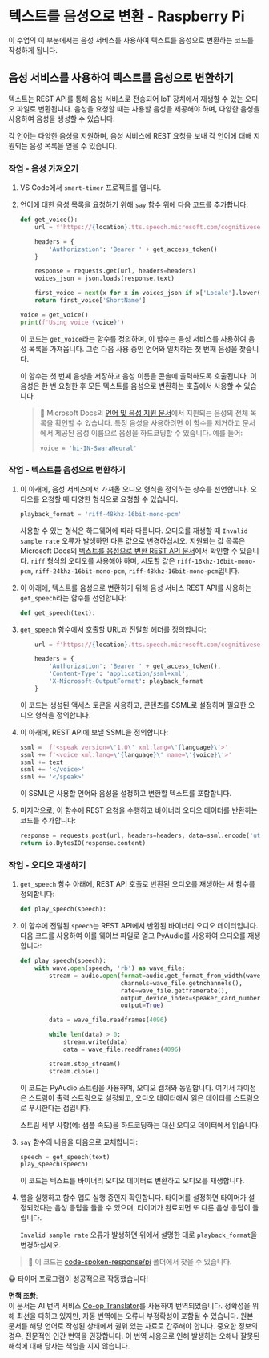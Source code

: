 <!--
CO_OP_TRANSLATOR_METADATA:
{
  "original_hash": "606f3af1c78e3741e48ce77c31cea626",
  "translation_date": "2025-08-25T00:11:34+00:00",
  "source_file": "6-consumer/lessons/3-spoken-feedback/pi-text-to-speech.md",
  "language_code": "ko"
}
-->
# 텍스트를 음성으로 변환 - Raspberry Pi

이 수업의 이 부분에서는 음성 서비스를 사용하여 텍스트를 음성으로 변환하는 코드를 작성하게 됩니다.

## 음성 서비스를 사용하여 텍스트를 음성으로 변환하기

텍스트는 REST API를 통해 음성 서비스로 전송되어 IoT 장치에서 재생할 수 있는 오디오 파일로 변환됩니다. 음성을 요청할 때는 사용할 음성을 제공해야 하며, 다양한 음성을 사용하여 음성을 생성할 수 있습니다.

각 언어는 다양한 음성을 지원하며, 음성 서비스에 REST 요청을 보내 각 언어에 대해 지원되는 음성 목록을 얻을 수 있습니다.

### 작업 - 음성 가져오기

1. VS Code에서 `smart-timer` 프로젝트를 엽니다.

1. 언어에 대한 음성 목록을 요청하기 위해 `say` 함수 위에 다음 코드를 추가합니다:

    ```python
    def get_voice():
        url = f'https://{location}.tts.speech.microsoft.com/cognitiveservices/voices/list'
    
        headers = {
            'Authorization': 'Bearer ' + get_access_token()
        }
    
        response = requests.get(url, headers=headers)
        voices_json = json.loads(response.text)
    
        first_voice = next(x for x in voices_json if x['Locale'].lower() == language.lower() and x['VoiceType'] == 'Neural')
        return first_voice['ShortName']
    
    voice = get_voice()
    print(f'Using voice {voice}')
    ```

    이 코드는 `get_voice`라는 함수를 정의하며, 이 함수는 음성 서비스를 사용하여 음성 목록을 가져옵니다. 그런 다음 사용 중인 언어와 일치하는 첫 번째 음성을 찾습니다.

    이 함수는 첫 번째 음성을 저장하고 음성 이름을 콘솔에 출력하도록 호출됩니다. 이 음성은 한 번 요청한 후 모든 텍스트를 음성으로 변환하는 호출에서 사용할 수 있습니다.

    > 💁 Microsoft Docs의 [언어 및 음성 지원 문서](https://docs.microsoft.com/azure/cognitive-services/speech-service/language-support?WT.mc_id=academic-17441-jabenn#text-to-speech)에서 지원되는 음성의 전체 목록을 확인할 수 있습니다. 특정 음성을 사용하려면 이 함수를 제거하고 문서에서 제공된 음성 이름으로 음성을 하드코딩할 수 있습니다. 예를 들어:
    >
    > ```python
    > voice = 'hi-IN-SwaraNeural'
    > ```

### 작업 - 텍스트를 음성으로 변환하기

1. 이 아래에, 음성 서비스에서 가져올 오디오 형식을 정의하는 상수를 선언합니다. 오디오를 요청할 때 다양한 형식으로 요청할 수 있습니다.

    ```python
    playback_format = 'riff-48khz-16bit-mono-pcm'
    ```

    사용할 수 있는 형식은 하드웨어에 따라 다릅니다. 오디오를 재생할 때 `Invalid sample rate` 오류가 발생하면 다른 값으로 변경하십시오. 지원되는 값 목록은 Microsoft Docs의 [텍스트를 음성으로 변환 REST API 문서](https://docs.microsoft.com/azure/cognitive-services/speech-service/rest-text-to-speech?WT.mc_id=academic-17441-jabenn#audio-outputs)에서 확인할 수 있습니다. `riff` 형식의 오디오를 사용해야 하며, 시도할 값은 `riff-16khz-16bit-mono-pcm`, `riff-24khz-16bit-mono-pcm`, `riff-48khz-16bit-mono-pcm`입니다.

1. 이 아래에, 텍스트를 음성으로 변환하기 위해 음성 서비스 REST API를 사용하는 `get_speech`라는 함수를 선언합니다:

    ```python
    def get_speech(text):
    ```

1. `get_speech` 함수에서 호출할 URL과 전달할 헤더를 정의합니다:

    ```python
        url = f'https://{location}.tts.speech.microsoft.com/cognitiveservices/v1'
    
        headers = {
            'Authorization': 'Bearer ' + get_access_token(),
            'Content-Type': 'application/ssml+xml',
            'X-Microsoft-OutputFormat': playback_format
        }
    ```

    이 코드는 생성된 액세스 토큰을 사용하고, 콘텐츠를 SSML로 설정하며 필요한 오디오 형식을 정의합니다.

1. 이 아래에, REST API에 보낼 SSML을 정의합니다:

    ```python
    ssml =  f'<speak version=\'1.0\' xml:lang=\'{language}\'>'
    ssml += f'<voice xml:lang=\'{language}\' name=\'{voice}\'>'
    ssml += text
    ssml += '</voice>'
    ssml += '</speak>'
    ```

    이 SSML은 사용할 언어와 음성을 설정하고 변환할 텍스트를 포함합니다.

1. 마지막으로, 이 함수에 REST 요청을 수행하고 바이너리 오디오 데이터를 반환하는 코드를 추가합니다:

    ```python
    response = requests.post(url, headers=headers, data=ssml.encode('utf-8'))
    return io.BytesIO(response.content)
    ```

### 작업 - 오디오 재생하기

1. `get_speech` 함수 아래에, REST API 호출로 반환된 오디오를 재생하는 새 함수를 정의합니다:

    ```python
    def play_speech(speech):
    ```

1. 이 함수에 전달된 `speech`는 REST API에서 반환된 바이너리 오디오 데이터입니다. 다음 코드를 사용하여 이를 웨이브 파일로 열고 PyAudio를 사용하여 오디오를 재생합니다:

    ```python
    def play_speech(speech):
        with wave.open(speech, 'rb') as wave_file:
            stream = audio.open(format=audio.get_format_from_width(wave_file.getsampwidth()),
                                channels=wave_file.getnchannels(),
                                rate=wave_file.getframerate(),
                                output_device_index=speaker_card_number,
                                output=True)

            data = wave_file.readframes(4096)

            while len(data) > 0:
                stream.write(data)
                data = wave_file.readframes(4096)

            stream.stop_stream()
            stream.close()
    ```

    이 코드는 PyAudio 스트림을 사용하며, 오디오 캡처와 동일합니다. 여기서 차이점은 스트림이 출력 스트림으로 설정되고, 오디오 데이터에서 읽은 데이터를 스트림으로 푸시한다는 점입니다.

    스트림 세부 사항(예: 샘플 속도)을 하드코딩하는 대신 오디오 데이터에서 읽습니다.

1. `say` 함수의 내용을 다음으로 교체합니다:

    ```python
    speech = get_speech(text)
    play_speech(speech)
    ```

    이 코드는 텍스트를 바이너리 오디오 데이터로 변환하고 오디오를 재생합니다.

1. 앱을 실행하고 함수 앱도 실행 중인지 확인합니다. 타이머를 설정하면 타이머가 설정되었다는 음성 응답을 들을 수 있으며, 타이머가 완료되면 또 다른 음성 응답이 들립니다.

    `Invalid sample rate` 오류가 발생하면 위에서 설명한 대로 `playback_format`을 변경하십시오.

> 💁 이 코드는 [code-spoken-response/pi](../../../../../6-consumer/lessons/3-spoken-feedback/code-spoken-response/pi) 폴더에서 찾을 수 있습니다.

😀 타이머 프로그램이 성공적으로 작동했습니다!

**면책 조항**:  
이 문서는 AI 번역 서비스 [Co-op Translator](https://github.com/Azure/co-op-translator)를 사용하여 번역되었습니다. 정확성을 위해 최선을 다하고 있지만, 자동 번역에는 오류나 부정확성이 포함될 수 있습니다. 원본 문서를 해당 언어로 작성된 상태에서 권위 있는 자료로 간주해야 합니다. 중요한 정보의 경우, 전문적인 인간 번역을 권장합니다. 이 번역 사용으로 인해 발생하는 오해나 잘못된 해석에 대해 당사는 책임을 지지 않습니다.
